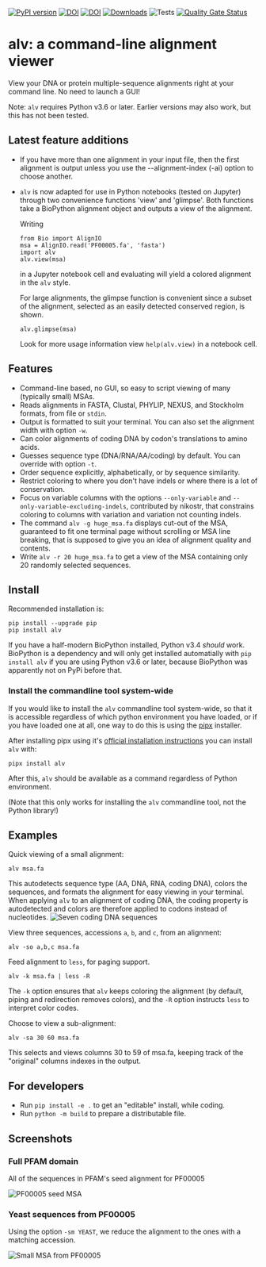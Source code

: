 [![PyPI version](https://badge.fury.io/py/alv.svg)](https://badge.fury.io/py/alv)
[![DOI](http://joss.theoj.org/papers/10.21105/joss.00955/status.svg)](https://doi.org/10.21105/joss.00955)
[![DOI](https://zenodo.org/badge/DOI/10.5281/zenodo.1477804.svg)](https://doi.org/10.5281/zenodo.1477804)
[![Downloads](https://static.pepy.tech/badge/alv)](http://pepy.tech/project/alv)
![Tests](https://github.com/arvestad/alv/actions/workflows/alv_testing.yml/badge.svg)
[![Quality Gate Status](https://sonarcloud.io/api/project_badges/measure?project=arvestad_alv&metric=alert_status)](https://sonarcloud.io/dashboard?id=arvestad_alv)


# alv: a command-line alignment viewer

View your DNA or protein multiple-sequence alignments right at your command line. No need to launch a
GUI!

Note: `alv` requires Python v3.6 or later. Earlier versions may also work, but this has not been
tested.

## Latest feature additions

* If you have more than one alignment in your input file, then the first alignment is output unless you 
  use the --alignment-index (-ai) option to choose another.
* `alv` is now adapted for use in Python notebooks (tested on Jupyter) through two convenience functions
  'view' and 'glimpse'.  Both functions take a BioPython alignment object and outputs a view of the
  alignment.

  Writing
  ```
  from Bio import AlignIO
  msa = AlignIO.read('PF00005.fa', 'fasta')
  import alv
  alv.view(msa)
  ```
  in a Jupyter notebook cell and evaluating will yield a colored alignment in the `alv` style.

  For large alignments, the glimpse function is convenient since a subset of the alignment, selected
  as an easily detected conserved region, is shown.
  ```
  alv.glimpse(msa)
  ```
  Look for more usage information view `help(alv.view)` in a notebook cell. 

## Features

* Command-line based, no GUI, so easy to script viewing of many (typically small) MSAs.
* Reads alignments in FASTA, Clustal, PHYLIP, NEXUS, and Stockholm formats, from file or `stdin`.
* Output is formatted to suit your terminal. You can also set the alignment width with option `-w`.
* Can color alignments of coding DNA by codon's translations to amino acids.
* Guesses sequence type (DNA/RNA/AA/coding) by default. You can override with option `-t`.
* Order sequence explicitly, alphabetically, or by sequence similarity.
* Restrict coloring to where you don't have indels or where there is a lot of conservation.
* Focus on variable columns with the options `--only-variable` and
  `--only-variable-excluding-indels`, contributed by nikostr, that constrains
  coloring to columns with variation and variation not counting indels.
* The command `alv -g huge_msa.fa` displays cut-out of the MSA, guaranteed to fit
  one terminal page without scrolling or MSA line breaking, that is supposed to
  give you an idea of alignment quality and contents.
* Write `alv -r 20 huge_msa.fa` to get a view of the MSA containing only 20 randomly
  selected sequences.

## Install

Recommended installation is:
```
pip install --upgrade pip
pip install alv
```

If you have a half-modern BioPython installed, Python v3.4 _should_ work.
BioPython is a dependency and will only get installed automatially with `pip install alv`
if you are using Python v3.6 or later, because BioPython was apparently not on PyPi before that.

### Install the commandline tool system-wide

If you would like to install the `alv` commandline tool system-wide, so that it
is accessible regardless of which python environment you have loaded, or if you
have loaded one at all, one way to do this is using the
[pipx](https://github.com/pypa/pipx) installer.

After installing pipx using it's [official installation
instructions](https://github.com/pypa/pipx?tab=readme-ov-file#install-pipx) you
can install `alv` with:

```
pipx install alv
```

After this, `alv` should be available as a command regardless of Python
environment.

(Note that this only works for installing the `alv` commandline tool, not the
Python library!)

## Examples

Quick viewing of a small alignment:
```
alv msa.fa
```
This autodetects sequence type (AA, DNA, RNA, coding DNA), colors the sequences, and formats the
alignment for easy viewing in your terminal.
When applying `alv` to an alignment of coding DNA, the coding property is autodetected and colors are therefore applied to codons instead
of nucleotides.
![Seven coding DNA sequences](https://github.com/arvestad/alv/raw/master/doc/screenshot_2.png)



View three sequences, accessions `a`, `b`, and `c`, from an alignment:
```
alv -so a,b,c msa.fa
```

Feed alignment to `less`, for paging support.
```
alv -k msa.fa | less -R
```
The `-k` option ensures that `alv` keeps coloring the alignment (by default, piping
and redirection removes colors), and the `-R` option instructs `less` to interpret color codes.


Choose to view a sub-alignment:
```
alv -sa 30 60 msa.fa
```
This selects and views columns 30 to 59 of msa.fa, keeping track of the "original" columns indexes in the output.


## For developers

* Run `pip install -e .` to get an "editable" install, while coding.
* Run `python -m build` to prepare a distributable file.


## Screenshots

### Full PFAM domain

All of the sequences in PFAM's seed alignment for PF00005

![PF00005 seed MSA](https://github.com/arvestad/alv/raw/master/doc/screenshot_PF00005.png)

### Yeast sequences from PF00005

Using the option `-sm YEAST`, we reduce the alignment to the ones with a matching accession.

![Small MSA from PF00005](https://github.com/arvestad/alv/raw/master/doc/PF00005_yeast.png)

